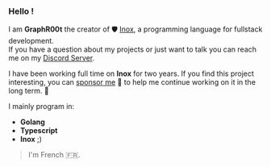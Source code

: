 ### Hello !

I am **GraphR00t** the creator of 🛡️ [Inox](https://github.com/inoxlang/inox), a programming language for fullstack development.\
If you have a question about my projects or just want to talk you can reach me on my [Discord Server](https://discord.gg/53YGx8GzgE).

I have been working full time on **Inox** for two years. If you find this project interesting, you can [sponsor me](https://github.com/sponsors/GraphR00t) 💸 to help me continue working on it in the long term. 🌱

I mainly program in:
- **Golang**
- **Typescript**
- **Inox** ;)

> I'm French 🇫🇷.
